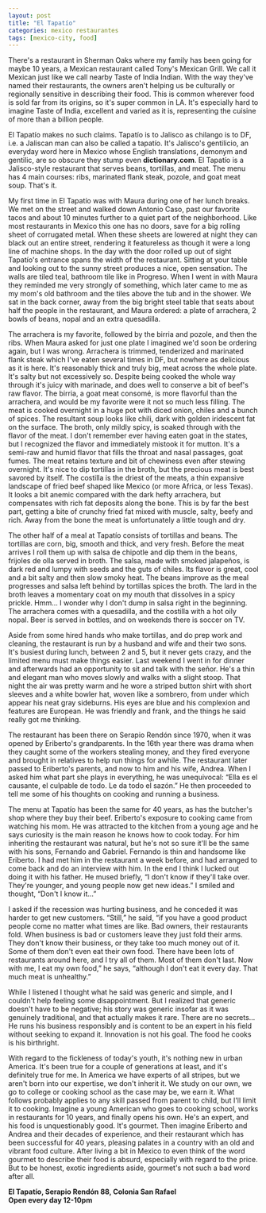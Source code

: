 ```yaml
---
layout: post
title: "El Tapatío"
categories: mexico restaurantes
tags: [mexico-city, food]
---
```


There's a restaurant in Sherman Oaks where my family has been going for maybe 10 years, a Mexican restaurant called Tony's Mexican Grill. We call it Mexican just like we call nearby Taste of India Indian. With the way they've named their restaurants, the owners aren't helping us be culturally or regionally sensitive in describing their food. This is common wherever food is sold far from its origins, so it's super common in LA. It's especially hard to imagine Taste of India, excellent and varied as it is, representing the cuisine of more than a billion people.

El Tapatío makes no such claims. Tapatío is to Jalisco as chilango is to DF, i.e. a Jaliscan man can also be called a tapatío. It's Jalisco's gentilicio, an everyday word here in Mexico whose English translations, demonym and gentilic, are so obscure they stump even __dictionary.com__. El Tapatío is a Jalisco-style restaurant that serves beans, tortillas, and meat. The menu has 4 main courses: ribs, marinated flank steak, pozole, and goat meat soup. That's it.

My first time in El Tapatío was with Maura during one of her lunch breaks. We met on the street and walked down Antonio Caso, past our favorite tacos and about 10 minutes further to a quiet part of the neighborhood. Like most restaurants in Mexico this one has no doors, save for a big rolling sheet of corrugated metal. When these sheets are lowered at night they can black out an entire street, rendering it featureless as though it were a long line of machine shops. In the day with the door rolled up out of sight Tapatío's entrance spans the width of the restaurant. Sitting at your table and looking out to the sunny street produces a nice, open sensation. The walls are tiled teal, bathroom tile like in Progreso. When I went in with Maura they reminded me very strongly of something, which later came to me as my mom's old bathroom and the tiles above the tub and in the shower. We sat in the back corner, away from the big bright steel table that seats about half the people in the restaurant, and Maura ordered: a plate of arrachera, 2 bowls of beans, nopal and an extra quesadilla.

The arrachera is my favorite, followed by the birria and pozole, and then the ribs. When Maura asked for just one plate I imagined we'd soon be ordering again, but I was wrong. Arrachera is trimmed, tenderized and marinated flank steak which I've eaten several times in DF, but nowhere as delicious as it is here. It's reasonably thick and truly big, meat across the whole plate. It's salty but not excessively so. Despite being cooked the whole way through it's juicy with marinade, and does well to conserve a bit of beef's raw flavor. The birria, a goat meat consomé, is more flavorful than the arrachera, and would be my favorite were it not so much less filling. The meat is cooked overnight in a huge pot with diced onion, chiles and a bunch of spices. The resultant soup looks like chili, dark with golden iridescent fat on the surface. The broth, only mildly spicy, is soaked through with the flavor of the meat. I don't remember ever having eaten goat in the states, but I recognized the flavor and immediately mistook it for mutton. It's a semi-raw and humid flavor that fills the throat and nasal passages, goat fumes. The meat retains texture and bit of chewiness even after stewing overnight. It's nice to dip tortillas in the broth, but the precious meat is best savored by itself. The costilla is the driest of the meats, a thin expansive landscape of fried beef shaped like Mexico (or more Africa, or less Texas). It looks a bit anemic compared with the dark hefty arrachera, but compensates with rich fat deposits along the bone. This is by far the best part, getting a bite of crunchy fried fat mixed with muscle, salty, beefy and rich. Away from the bone the meat is unfortunately a little tough and dry.

The other half of a meal at Tapatío consists of tortillas and beans. The tortillas are corn, big, smooth and thick, and very fresh. Before the meat arrives I roll them up with salsa de chipotle and dip them in the beans, frijoles de olla served in broth. The salsa, made with smoked jalapeños, is dark red and lumpy with seeds and the guts of chiles. Its flavor is great, cool and a bit salty and then slow smoky heat. The beans improve as the meal progresses and salsa left behind by tortillas spices the broth. The lard in the broth leaves a momentary coat on my mouth that dissolves in a spicy prickle. Hmm... I wonder why I don't dump in salsa right in the beginning. The arrachera comes with a quesadilla, and the costilla with a hot oily nopal. Beer is served in bottles, and on weekends there is soccer on TV.

Aside from some hired hands who make tortillas, and do prep work and cleaning, the restaurant is run by a husband and wife and their two sons. It's busiest during lunch, between 2 and 5, but it never gets crazy, and the limited menu must make things easier. Last weekend I went in for dinner and afterwards had an opportunity to sit and talk with the señor. He's a thin and elegant man who moves slowly and walks with a slight stoop. That night the air was pretty warm and he wore a striped button shirt with short sleeves and a white bowler hat, woven like a sombrero, from under which appear his neat gray sideburns. His eyes are blue and his complexion and features are European. He was friendly and frank, and the things he said really got me thinking.

The restaurant has been there on Serapio Rendón since 1970, when it was opened by Eriberto's grandparents. In the 16th year there was drama when they caught some of the workers stealing money, and they fired everyone and brought in relatives to help run things for awhile. The restaurant later passed to Eriberto's parents, and now to him and his wife, Andrea. When I asked him what part she plays in everything, he was unequivocal: “Ella es el causante, el culpable de todo. Le da todo el sazón.” He then proceeded to tell me some of his thoughts on cooking and running a business.

The menu at Tapatío has been the same for 40 years, as has the butcher's shop where they buy their beef. Eriberto's exposure to cooking came from watching his mom. He was attracted to the kitchen from a young age and he says curiosity is the main reason he knows how to cook today. For him inheriting the restaurant was natural, but he's not so sure it'll be the same with his sons, Fernando and Gabriel. Fernando is thin and handsome like Eriberto. I had met him in the restaurant a week before, and had arranged to come back and do an interview with him. In the end I think I lucked out doing it with his father. He mused briefly, “I don't know if they'll take over. They're younger, and young people now get new ideas.” I smiled and thought, “Don't I know it...”

I asked if the recession was hurting business, and he conceded it was harder to get new customers. “Still,” he said, “if you have a good product people come no matter what times are like. Bad owners, their restaurants fold. When business is bad or customers leave they just fold their arms. They don't know their business, or they take too much money out of it. Some of them don't even eat their own food. There have been lots of restaurants around here, and I try all of them. Most of them don't last. Now with me, I eat my own food,” he says, “although I don't eat it every day. That much meat is unhealthy.”

While I listened I thought what he said was generic and simple, and I couldn't help feeling some disappointment. But I realized that generic doesn't have to be negative; his story was generic insofar as it was genuinely traditional, and that actually makes it rare. There are no secrets... He runs his business responsibly and is content to be an expert in his field without seeking to expand it. Innovation is not his goal. The food he cooks is his birthright.

With regard to the fickleness of today's youth, it's nothing new in urban America. It's been true for a couple of generations at least, and it's definitely true for me. In America we have experts of all stripes, but we aren't born into our expertise, we don't inherit it. We study on our own, we go to college or cooking school as the case may be, we earn it. What follows probably applies to any skill passed from parent to child, but I'll limit it to cooking. Imagine a young American who goes to cooking school, works in restaurants for 10 years, and finally opens his own. He's an expert, and his food is unquestionably good. It's gourmet. Then imagine Eriberto and Andrea and their decades of experience, and their restaurant which has been successful for 40 years, pleasing palates in a country with an old and vibrant food culture. After living a bit in Mexico to even think of the word gourmet to describe their food is absurd, especially with regard to the price. But to be honest, exotic ingredients aside, gourmet's not such a bad word after all.

__El Tapatío, Serapio Rendón 88, Colonia San Rafael__  
__Open every day 12-10pm__

